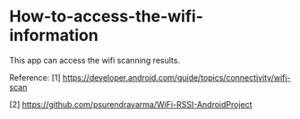 # How-to-access-the-wifi-information

This app can access the wifi scanning results.

Reference:
[1] https://developer.android.com/guide/topics/connectivity/wifi-scan

[2] https://github.com/psurendravarma/WiFi-RSSI-AndroidProject
